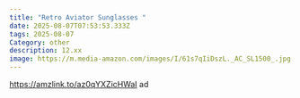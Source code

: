 ```yaml
---
title: "Retro Aviator Sunglasses "
date: 2025-08-07T07:53:53.333Z
tags: 2025-08-07
Category: other
description: 12.xx
image: https://m.media-amazon.com/images/I/61s7qIiDszL._AC_SL1500_.jpg
---
```

https://amzlink.to/az0qYXZicHWaI ad